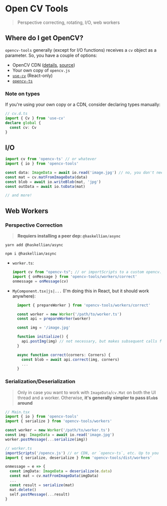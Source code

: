 # Open CV Tools

> Perspective correcting, rotating, I/O, web workers

## Where do I get OpenCV?

`opencv-tools` generally (except for I/O functions) receives a `cv` object as a parameter. So, you have a couple of options:
- OpenCV CDN ([details](https://docs.opencv.org/4.x/d0/d84/tutorial_js_usage.html), [source](https://docs.opencv.org/4.5.0/opencv.js))
- Your own copy of `opencv.js`
- [`use-cv`](https://www.npmjs.com/package/use-cv) (React-only)
- [`opencv-ts`](https://www.npmjs.com/package/opencv-ts)

### Note on types
If you're using your own copy or a CDN, consider declaring types manually:

```typescript
// cv.d.ts
import { Cv } from 'use-cv'
declare global {
  const cv: Cv
}

```

## I/O

```typescript
import cv from 'opencv-ts' // or whatever
import { io } from 'opencv-tools'

const data: ImageData = await io.read('image.jpg') // no, you don't need opencv for this
const mat = cv.matFromImageData(data)
const blob = await io.writeBlob(mat, 'jpg')
const outData = await io.toData(mat)

// and more!
```

## Web Workers

### Perspective Correction

> **Requiers installing a peer dep: `@haskellian/async`**

```
yarn add @haskellian/async
```

```
npm i @haskellian/async
```

- `worker.ts`:

  ```jsx
  import cv from "opencv-ts"; // or importScripts to a custom opencv.js, or whatever
  import { onMessage } from 'opencv-tools/workers/correct'
  onmessage = onMessage(cv)
  ```

- `MyComponent.tsx|js|...` (I'm doing this in React, but it should work anywhere):

  ```jsx
    import { prepareWorker } from 'opencv-tools/workers/correct'

    const worker = new Worker('/path/to/worker.ts')
    const api = prepareWorker(worker)

    const img = '/image.jpg'

    function initialize() {
      api.postImg(img) // not necessary, but makes subsequent calls faster
    }

    async function correct(corners: Corners) {
      const blob = await api.correct(img, corners)
      ...
    }
  ```

### Serialization/Deserialization

> Only in case you want to work with `ImageData`/`cv.Mat` on both the UI thread and a worker. Otherwise, **it's generally simpler to pass `Blob`s around**

```typescript
// Main.tsx
import { io } from 'opencv-tools'
import { serialize } from 'opencv-tools/workers'

const worker = new Worker('/path/to/worker.ts')
const img: ImageData = await io.read('image.jpg')
worker.postMessage(...serialize(img))

// worker.ts
importScripts('/opencv.js') // or CDN, or `opencv-ts`, etc. Up to you
import { serialize, deserialize } from 'opencv-tools/dist/workers'

onmessage = e => {
  const imgData: ImageData = deserialize(e.data)
  const mat = cv.matFromImageData(imgData)
  ...
  const result = serialize(mat)
  mat.delete()
  self.postMessage(...result)
}

```